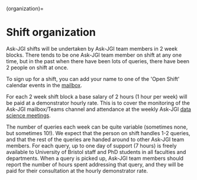 (organization)=
# Shift organization

Ask-JGI shifts will be undertaken by Ask-JGI team members in 2 week blocks.
There tends to be one Ask-JGI team member on shift at any one time, but in the past when there have been lots of queries, there have been 2 people on shift at once.

To sign up for a shift, you can add your name to one of the 'Open Shift'
calendar events in the
[mailbox](https://outlook.office.com/mail/ask-jgi@bristol.ac.uk/inbox/).

For each 2 week shift block a base salary of 2 hours (1 hour per week) will be paid at a demonstrator hourly rate. 
This is to cover the monitoring of the Ask-JGI mailbox/Teams channel and attendance at the weekly Ask-JGI [data science meetings](meetings).

The number of queries each week can be quite variable (sometimes none, but sometimes 10!). 
We expect that the person on shift handles 1-2 queries, and that the rest of the queries are handed around to other Ask-JGI team members. 
For each query, up to one day of support (7 hours) is freely available to University of Bristol staff and PhD students in all faculties and departments. 
When a query is picked up, Ask-JGI team members should report the number of hours spent addressing that query, and they will be paid for their consultation at the hourly demonstrator rate.
